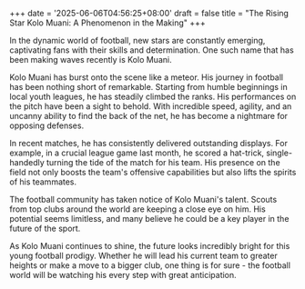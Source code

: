 +++
date = '2025-06-06T04:56:25+08:00'
draft = false
title = "The Rising Star Kolo Muani: A Phenomenon in the Making"
+++

In the dynamic world of football, new stars are constantly emerging, captivating fans with their skills and determination. One such name that has been making waves recently is Kolo Muani.

Kolo Muani has burst onto the scene like a meteor. His journey in football has been nothing short of remarkable. Starting from humble beginnings in local youth leagues, he has steadily climbed the ranks. His performances on the pitch have been a sight to behold. With incredible speed, agility, and an uncanny ability to find the back of the net, he has become a nightmare for opposing defenses.

In recent matches, he has consistently delivered outstanding displays. For example, in a crucial league game last month, he scored a hat-trick, single-handedly turning the tide of the match for his team. His presence on the field not only boosts the team's offensive capabilities but also lifts the spirits of his teammates.

The football community has taken notice of Kolo Muani's talent. Scouts from top clubs around the world are keeping a close eye on him. His potential seems limitless, and many believe he could be a key player in the future of the sport.

As Kolo Muani continues to shine, the future looks incredibly bright for this young football prodigy. Whether he will lead his current team to greater heights or make a move to a bigger club, one thing is for sure - the football world will be watching his every step with great anticipation.
